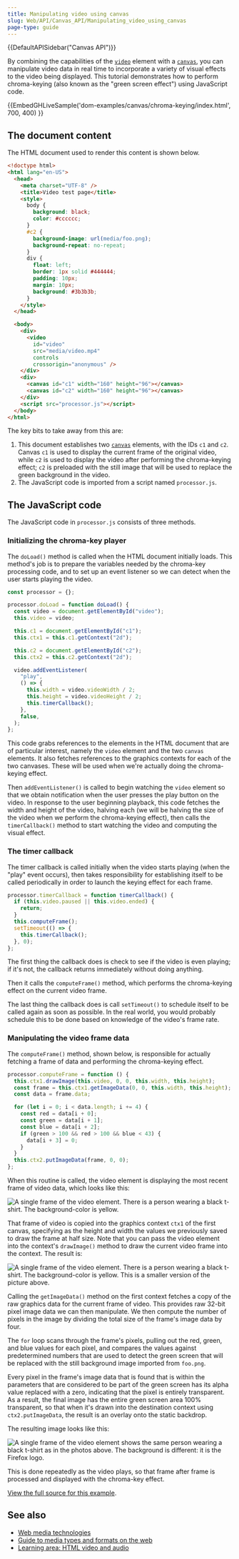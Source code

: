 ```yaml
---
title: Manipulating video using canvas
slug: Web/API/Canvas_API/Manipulating_video_using_canvas
page-type: guide
---
```


{{DefaultAPISidebar("Canvas API")}}

By combining the capabilities of the [`video`](/en-US/docs/Web/HTML/Element/video) element with a [`canvas`](/en-US/docs/Web/HTML/Element/canvas), you can manipulate video data in real time to incorporate a variety of visual effects to the video being displayed. This tutorial demonstrates how to perform chroma-keying (also known as the "green screen effect") using JavaScript code.

{{EmbedGHLiveSample('dom-examples/canvas/chroma-keying/index.html', 700, 400) }}

## The document content

The HTML document used to render this content is shown below.

```html
<!doctype html>
<html lang="en-US">
  <head>
    <meta charset="UTF-8" />
    <title>Video test page</title>
    <style>
      body {
        background: black;
        color: #cccccc;
      }
      #c2 {
        background-image: url(media/foo.png);
        background-repeat: no-repeat;
      }
      div {
        float: left;
        border: 1px solid #444444;
        padding: 10px;
        margin: 10px;
        background: #3b3b3b;
      }
    </style>
  </head>

  <body>
    <div>
      <video
        id="video"
        src="media/video.mp4"
        controls
        crossorigin="anonymous" />
    </div>
    <div>
      <canvas id="c1" width="160" height="96"></canvas>
      <canvas id="c2" width="160" height="96"></canvas>
    </div>
    <script src="processor.js"></script>
  </body>
</html>
```

The key bits to take away from this are:

1. This document establishes two [`canvas`](/en-US/docs/Web/HTML/Element/canvas) elements, with the IDs `c1` and `c2`. Canvas `c1` is used to display the current frame of the original video, while `c2` is used to display the video after performing the chroma-keying effect; `c2` is preloaded with the still image that will be used to replace the green background in the video.
2. The JavaScript code is imported from a script named `processor.js`.

## The JavaScript code

The JavaScript code in `processor.js` consists of three methods.

### Initializing the chroma-key player

The `doLoad()` method is called when the HTML document initially loads. This method's job is to prepare the variables needed by the chroma-key processing code, and to set up an event listener so we can detect when the user starts playing the video.

```js
const processor = {};

processor.doLoad = function doLoad() {
  const video = document.getElementById("video");
  this.video = video;

  this.c1 = document.getElementById("c1");
  this.ctx1 = this.c1.getContext("2d");

  this.c2 = document.getElementById("c2");
  this.ctx2 = this.c2.getContext("2d");

  video.addEventListener(
    "play",
    () => {
      this.width = video.videoWidth / 2;
      this.height = video.videoHeight / 2;
      this.timerCallback();
    },
    false,
  );
};
```

This code grabs references to the elements in the HTML document that are of particular interest, namely the `video` element and the two `canvas` elements. It also fetches references to the graphics contexts for each of the two canvases. These will be used when we're actually doing the chroma-keying effect.

Then `addEventListener()` is called to begin watching the `video` element so that we obtain notification when the user presses the play button on the video. In response to the user beginning playback, this code fetches the width and height of the video, halving each (we will be halving the size of the video when we perform the chroma-keying effect), then calls the `timerCallback()` method to start watching the video and computing the visual effect.

### The timer callback

The timer callback is called initially when the video starts playing (when the "play" event occurs), then takes responsibility for establishing itself to be called periodically in order to launch the keying effect for each frame.

```js
processor.timerCallback = function timerCallback() {
  if (this.video.paused || this.video.ended) {
    return;
  }
  this.computeFrame();
  setTimeout(() => {
    this.timerCallback();
  }, 0);
};
```

The first thing the callback does is check to see if the video is even playing; if it's not, the callback returns immediately without doing anything.

Then it calls the `computeFrame()` method, which performs the chroma-keying effect on the current video frame.

The last thing the callback does is call `setTimeout()` to schedule itself to be called again as soon as possible. In the real world, you would probably schedule this to be done based on knowledge of the video's frame rate.

### Manipulating the video frame data

The `computeFrame()` method, shown below, is responsible for actually fetching a frame of data and performing the chroma-keying effect.

```js
processor.computeFrame = function () {
  this.ctx1.drawImage(this.video, 0, 0, this.width, this.height);
  const frame = this.ctx1.getImageData(0, 0, this.width, this.height);
  const data = frame.data;

  for (let i = 0; i < data.length; i += 4) {
    const red = data[i + 0];
    const green = data[i + 1];
    const blue = data[i + 2];
    if (green > 100 && red > 100 && blue < 43) {
      data[i + 3] = 0;
    }
  }
  this.ctx2.putImageData(frame, 0, 0);
};
```

When this routine is called, the video element is displaying the most recent frame of video data, which looks like this:

![A single frame of the video element. There is a person wearing a black t-shirt. The background-color is yellow.](video.png)

That frame of video is copied into the graphics context `ctx1` of the first canvas, specifying as the height and width the values we previously saved to draw the frame at half size. Note that you can pass the video element into the context's `drawImage()` method to draw the current video frame into the context. The result is:

![A single frame of the video element. There is a person wearing a black t-shirt. The background-color is yellow. This is a smaller version of the picture above.](sourcectx.png)

Calling the `getImageData()` method on the first context fetches a copy of the raw graphics data for the current frame of video. This provides raw 32-bit pixel image data we can then manipulate. We then compute the number of pixels in the image by dividing the total size of the frame's image data by four.

The `for` loop scans through the frame's pixels, pulling out the red, green, and blue values for each pixel, and compares the values against predetermined numbers that are used to detect the green screen that will be replaced with the still background image imported from `foo.png`.

Every pixel in the frame's image data that is found that is within the parameters that are considered to be part of the green screen has its alpha value replaced with a zero, indicating that the pixel is entirely transparent. As a result, the final image has the entire green screen area 100% transparent, so that when it's drawn into the destination context using `ctx2.putImageData`, the result is an overlay onto the static backdrop.

The resulting image looks like this:

![A single frame of the video element shows the same person wearing a black t-shirt as in the photos above. The background is different: it is the Firefox logo.](output.png)

This is done repeatedly as the video plays, so that frame after frame is processed and displayed with the chroma-key effect.

[View the full source for this example](https://github.com/mdn/dom-examples/tree/main/canvas/chroma-keying).

## See also

- [Web media technologies](/en-US/docs/Web/Media)
- [Guide to media types and formats on the web](/en-US/docs/Web/Media/Formats)
- [Learning area: HTML video and audio](/en-US/docs/Learn_web_development/Core/Structuring_content/HTML_video_and_audio)
